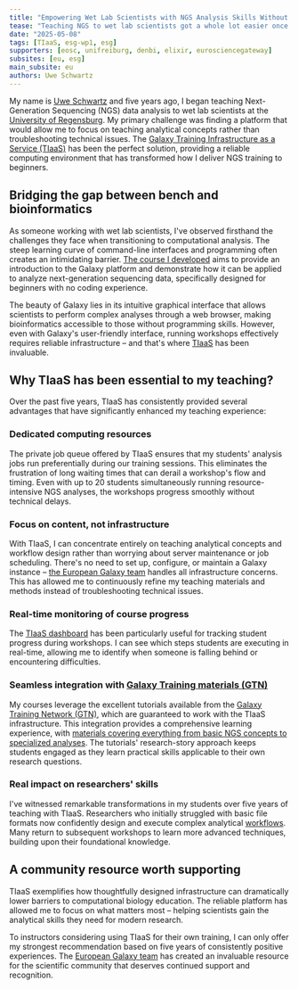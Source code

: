 ```yaml
---
title: "Empowering Wet Lab Scientists with NGS Analysis Skills Without Coding Barriers"
tease: "Teaching NGS to wet lab scientists got a whole lot easier once I discovered TIaaS and the Galaxy platform."
date: "2025-05-08"
tags: [TIaaS, esg-wp1, esg]
supporters: [eosc, unifreiburg, denbi, elixir, eurosciencegateway]
subsites: [eu, esg]
main_subsite: eu
authors: Uwe Schwartz
---
```


My name is [Uwe Schwartz](https://scholar.google.de/citations?user=qkqtUboAAAAJ&hl=de&oi=ao) and five years ago, I began teaching Next-Generation Sequencing (NGS) data analysis to wet lab scientists at the [University of Regensburg](https://www.uni-regensburg.de/biologie-vorklinische-medizin/fakultaet/einrichtungen/ngs-analysis-center/index.html). My primary challenge was finding a platform that would allow me to focus on teaching analytical concepts rather than troubleshooting technical issues. The [Galaxy Training Infrastructure as a Service (TIaaS)](https://usegalaxy.eu/tiaas/) has been the perfect solution, providing a reliable computing environment that has transformed how I deliver NGS training to beginners.

## Bridging the gap between bench and bioinformatics

As someone working with wet lab scientists, I've observed firsthand the challenges they face when transitioning to computational analysis. The steep learning curve of command-line interfaces and programming often creates an intimidating barrier. [The course I developed](https://elearning.uni-regensburg.de/course/index.php?categoryid=10637) aims to provide an introduction to the Galaxy platform and demonstrate how it can be applied to analyze next-generation sequencing data, specifically designed for beginners with no coding experience.

The beauty of Galaxy lies in its intuitive graphical interface that allows scientists to perform complex analyses through a web browser, making bioinformatics accessible to those without programming skills. However, even with Galaxy's user-friendly interface, running workshops effectively requires reliable infrastructure – and that's where [TIaaS](https://usegalaxy.eu/tiaas/) has been invaluable.

## Why TIaaS has been essential to my teaching?
Over the past five years, TIaaS has consistently provided several advantages that have significantly enhanced my teaching experience:

### Dedicated computing resources
The private job queue offered by TIaaS ensures that my students' analysis jobs run preferentially during our training sessions. This eliminates the frustration of long waiting times that can derail a workshop's flow and timing. Even with up to 20 students simultaneously running resource-intensive NGS analyses, the workshops progress smoothly without technical delays.

### Focus on content, not infrastructure
With TIaaS, I can concentrate entirely on teaching analytical concepts and workflow design rather than worrying about server maintenance or job scheduling. There's no need to set up, configure, or maintain a Galaxy instance – [the European Galaxy team](https://usegalaxy-eu.github.io/people) handles all infrastructure concerns. This has allowed me to continuously refine my teaching materials and methods instead of troubleshooting technical issues.

### Real-time monitoring of course progress
The [TIaaS dashboard](https://usegalaxy.eu/tiaas/dashboard-example/) has been particularly useful for tracking student progress during workshops. I can see which steps students are executing in real-time, allowing me to identify when someone is falling behind or encountering difficulties.

### Seamless integration with [Galaxy Training materials (GTN)](https://training.galaxyproject.org/)
My courses leverage the excellent tutorials available from the [Galaxy Training Network (GTN)](https://training.galaxyproject.org/), which are guaranteed to work with the TIaaS infrastructure. This integration provides a comprehensive learning experience, with [materials covering everything from basic NGS concepts to specialized analyses](https://training.galaxyproject.org/training-material/learning-pathways/). The tutorials' research-story approach keeps students engaged as they learn practical skills applicable to their own research questions.

### Real impact on researchers' skills
I've witnessed remarkable transformations in my students over five years of teaching with TIaaS. Researchers who initially struggled with basic file formats now confidently design and execute complex analytical [workflows](https://usegalaxy.eu/workflows/list). Many return to subsequent workshops to learn more advanced techniques, building upon their foundational knowledge.

## A community resource worth supporting
TIaaS exemplifies how thoughtfully designed infrastructure can dramatically lower barriers to computational biology education. The reliable platform has allowed me to focus on what matters most – helping scientists gain the analytical skills they need for modern research.

To instructors considering using TIaaS for their own training, I can only offer my strongest recommendation based on five years of consistently positive experiences. The [European Galaxy team](https://usegalaxy-eu.github.io/people) has created an invaluable resource for the scientific community that deserves continued support and recognition.
